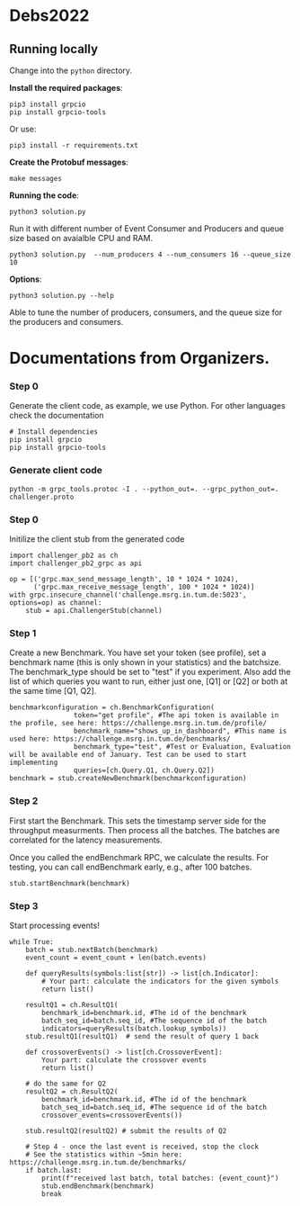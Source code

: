 # Debs2022

## Running locally
Change into the `python` directory.

**Install the required packages**:

```shell
pip3 install grpcio
pip install grpcio-tools
```

Or use:
```shell
pip3 install -r requirements.txt
```

**Create the Protobuf messages**:
```shell
make messages
```
**Running the code**:
```shell
python3 solution.py
```

Run it with different number of Event Consumer and Producers and queue size based on avaialble CPU and RAM. 


```shell
python3 solution.py  --num_producers 4 --num_consumers 16 --queue_size 10 
```



**Options**:
```shell
python3 solution.py --help
```
Able to tune the number of producers, consumers, and the queue size for the producers and consumers.


# Documentations from Organizers. 



### Step 0
Generate the client code, as example, we use Python. For other languages check the documentation

```   
# Install dependencies
pip install grpcio
pip install grpcio-tools
```

### Generate client code

```
python -m grpc_tools.protoc -I . --python_out=. --grpc_python_out=. challenger.proto
```
    
### Step 0
Initilize the client stub from the generated code

```     
import challenger_pb2 as ch
import challenger_pb2_grpc as api

op = [('grpc.max_send_message_length', 10 * 1024 * 1024),
      ('grpc.max_receive_message_length', 100 * 1024 * 1024)]
with grpc.insecure_channel('challenge.msrg.in.tum.de:5023', options=op) as channel:
    stub = api.ChallengerStub(channel)
```     
    
### Step 1
Create a new Benchmark. You have set your token (see profile), set a benchmark name (this is only shown in your statistics) and the batchsize. The benchmark_type should be set to "test" if you experiment. Also add the list of which queries you want to run, either just one, [Q1] or [Q2] or both at the same time [Q1, Q2].

```     
benchmarkconfiguration = ch.BenchmarkConfiguration(
                token="get profile", #The api token is available in the profile, see here: https://challenge.msrg.in.tum.de/profile/
                benchmark_name="shows_up_in_dashboard", #This name is used here: https://challenge.msrg.in.tum.de/benchmarks/
                benchmark_type="test", #Test or Evaluation, Evaluation will be available end of January. Test can be used to start implementing
                queries=[ch.Query.Q1, ch.Query.Q2])
benchmark = stub.createNewBenchmark(benchmarkconfiguration)

```     
    
### Step 2
First start the Benchmark. This sets the timestamp server side for the throughput measurments. Then process all the batches. The batches are correlated for the latency measurements.

Once you called the endBenchmark RPC, we calculate the results. For testing, you can call endBenchmark early, e.g., after 100 batches.

```     
stub.startBenchmark(benchmark)
```     
    
### Step 3
Start processing events!

```     
while True:
    batch = stub.nextBatch(benchmark)
    event_count = event_count + len(batch.events)

    def queryResults(symbols:list[str]) -> list[ch.Indicator]:
        # Your part: calculate the indicators for the given symbols
        return list()

    resultQ1 = ch.ResultQ1(
        benchmark_id=benchmark.id, #The id of the benchmark
        batch_seq_id=batch.seq_id, #The sequence id of the batch
        indicators=queryResults(batch.lookup_symbols))
    stub.resultQ1(resultQ1)  # send the result of query 1 back
    
    def crossoverEvents() -> list[ch.CrossoverEvent]:
        Your part: calculate the crossover events
        return list()

    # do the same for Q2
    resultQ2 = ch.ResultQ2(
        benchmark_id=benchmark.id, #The id of the benchmark
        batch_seq_id=batch.seq_id, #The sequence id of the batch
        crossover_events=crossoverEvents()) 
    
    stub.resultQ2(resultQ2) # submit the results of Q2
    
    # Step 4 - once the last event is received, stop the clock
    # See the statistics within ~5min here: https://challenge.msrg.in.tum.de/benchmarks/
    if batch.last:
        print(f"received last batch, total batches: {event_count}")
        stub.endBenchmark(benchmark)
        break
        
```
